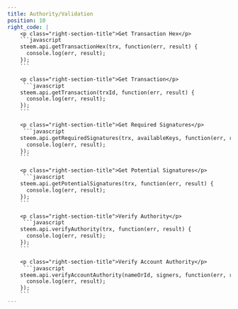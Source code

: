 ```yaml
---
title: Authority/Validation
position: 10
right_code: |
    <p class="right-section-title">Get Transaction Hex</p>
    ```javascript
    steem.api.getTransactionHex(trx, function(err, result) {
      console.log(err, result);
    });
    ```

    <p class="right-section-title">Get Transaction</p>
     ```javascript
    steem.api.getTransaction(trxId, function(err, result) {
      console.log(err, result);
    });
    ```

    <p class="right-section-title">Get Required Signatures</p>
     ```javascript
    steem.api.getRequiredSignatures(trx, availableKeys, function(err, result) {
      console.log(err, result);
    });
    ```

    <p class="right-section-title">Get Potential Signatures</p>
     ```javascript
    steem.api.getPotentialSignatures(trx, function(err, result) {
      console.log(err, result);
    });
    ```

    <p class="right-section-title">Verify Authority</p>
     ```javascript
    steem.api.verifyAuthority(trx, function(err, result) {
      console.log(err, result);
    });
    ```

    <p class="right-section-title">Verify Account Authority</p>
     ```javascript
    steem.api.verifyAccountAuthority(nameOrId, signers, function(err, result) {
      console.log(err, result);
    });
    ```
---
```

